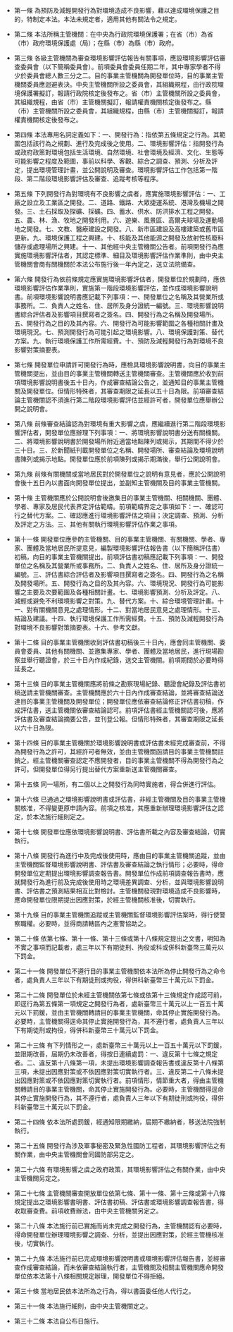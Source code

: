 * 第一條 為預防及減輕開發行為對環境造成不良影響，藉以達成環境保護之目的，特制定本法。本法未規定者，適用其他有關法令之規定。

* 第二條 本法所稱主管機關：在中央為行政院環境保護署；在省（市）為省（市）政府環境保護處（局）；在縣（市）為縣（市）政府。

* 第三條 各級主管機關為審查環境影響評估報告有關事項，應設環境影響評估審查委員會（以下簡稱委員會）。前項委員會委員任期二年，其中專家學者不得少於委員會總人數三分之二。目的事業主管機關為開發單位時，目的事業主管機關委員應迴避表決。中央主管機關所設之委員會，其組織規程，由行政院環境保護署擬訂，報請行政院核定後發布之。省（市）主管機關所設之委員會，其組織規程，由省（市）主管機關擬訂，報請權責機關核定後發布之。縣（市）主管機關所設之委員會，其組織規程，由縣（市）主管機關擬訂，報請權責機關核定後發布之。

* 第四條 本法專用名詞定義如下：一、開發行為：指依第五條規定之行為。其範圍包括該行為之規劃、進行及完成後之使用。二、環境影響評估：指開發行為或政府政策對環境包括生活環境、自然環境、社會環境及經濟、文化、生態等可能影響之程度及範圍，事前以科學、客觀、綜合之調查、預測、分析及評定，提出環境管理計畫，並公開說明及審查。環境影響評估工作包括第一階段、第二階段環境影響評估及審查、追蹤考核等程序。

* 第五條 下列開發行為對環境有不良影響之虞者，應實施環境影響評估：一、工廠之設立及工業區之開發。二、道路、鐵路、大眾捷運系統、港灣及機場之開發。三、土石採取及探礦、採礦。四、蓄水、供水、防洪排水工程之開發。五、農、林、漁、牧地之開發利用。六、遊樂、風景區、高爾夫球場及運動場地之開發。七、文教、醫療建設之開發。八、新市區建設及高樓建築或舊市區更新。九、環境保護工程之興建。十、核能及其他能源之開發及放射性核廢料儲存或處理場所之興建。十一、其他經中央主管機關公告者。前項開發行為應實施環境影響評估者，其認定標準、細目及環境影響評估作業準則，由中央主管機關會商有關機關於本法公布施行後一年內定之，送立法院備查。

* 第六條 開發行為依前條規定應實施環境影響評估者，開發單位於規劃時，應依環境影響評估作業準則，實施第一階段環境影響評估，並作成環境影響說明書。前項環境影響說明書應記載下列事項：一、開發單位之名稱及其營業所或事務所。二、負責人之姓名、住、居所及身分證統一編號。三、環境影響說明書綜合評估者及影響項目撰寫者之簽名。四、開發行為之名稱及開發場所。五、開發行為之目的及其內容。六、開發行為可能影響範圍之各種相關計畫及環境現況。七、預測開發行為可能引起之環境影響。八、環境保護對策、替代方案。九、執行環境保護工作所需經費。十、預防及減輕開發行為對環境不良影響對策摘要表。

* 第七條 開發單位申請許可開發行為時，應檢具環境影響說明書，向目的事業主管機關提出，並由目的事業主管機關轉送主管機關審查。主管機關應於收到前項環境影響說明書後五十日內，作成審查結論公告之，並通知目的事業主管機關及開發單位。但情形特殊者，其審查期限之延長以五十日為限。前項審查結論主管機關認不須進行第二階段環境影響評估並經許可者，開發單位應舉辦公開之說明會。

* 第八條 前條審查結論認為對環境有重大影響之虞，應繼續進行第二階段環境影響評估者，開發單位應辦理下列事項：一、將環境影響說明書分送有關機關。二、將環境影響說明書於開發場所附近適當地點陳列或揭示，其期間不得少於三十日。三、於新聞紙刊載開發單位之名稱、開發場所、審查結論及環境說明書陳列或揭示地點。開發單位應於前項陳列或揭示期滿後，舉行公開說明會。

* 第九條 前條有關機關或當地居民對於開發單位之說明有意見者，應於公開說明會後十五日內以書面向開發單位提出，並副知主管機關及目的事業主管機關。

* 第十條 主管機關應於公開說明會後邀集目的事業主管機關、相關機關、團體、學者、專家及居民代表界定評估範疇。前項範疇界定之事項如下：一、確認可行之替代方案。二、確認應進行環境影響評估之項目；決定調查、預測、分析及評定之方法。三、其他有關執行環境影響評估作業之事項。

* 第十一條 開發單位應參酌主管機關、目的事業主管機關、有關機關、學者、專家、團體及當地居民所提意見，編製環境影響評估報告書（以下簡稱評估書）初稿，向目的事業主管機關提出。前項評估書初稿應記載下列事項：一、開發單位之名稱及其營業所或事務所。二、負責人之姓名、住、居所及身分證統一編號。三、評估書綜合評估者及影響項目撰寫者之簽名。四、開發行為之名稱及開發場所。五、開發行為之目的及其內容。六、環境現況、開發行為可能影響之主要及次要範圍及各種相關計畫。七、環境影響預測、分析及評定。八、減輕或避免不利環境影響之對策。九、替代方案。十、綜合環境管理計畫。十一、對有關機關意見之處理情形。十二、對當地居民意見之處理情形。十三、結論及建議。十四、執行環境保護工作所需經費。十五、預防及減輕開發行為對環境不良影響對策摘要表。十六、參考文獻。

* 第十二條 目的事業主管機關收到評估書初稿後三十日內，應會同主管機關、委員會委員、其他有關機關、並邀集專家、學者、團體及當地居民，進行現場勘察並舉行聽證會，於三十日內作成紀錄，送交主管機關。前項期間於必要時得延長之。

* 第十三條 目的事業主管機關應將前條之勘察現場紀錄、聽證會紀錄及評估書初稿送請主管機關審查。主管機關應於六十日內作成審查結論，並將審查結論送達目的事業主管機關及開發單位；開發單位應依審查結論修正評估書初稿，作成評估書，送主管機關依審查結論認可。前項評估書經主管機關認可後，應將評估書及審查結論摘要公告，並刊登公報。但情形特殊者，其審查期限之延長以六十日為限。

* 第十四條 目的事業主管機關於環境影響說明書或評估書未經完成審查前，不得為開發行為之許可，其經許可者無效，並由主管機關函請目的事業主管機關註銷之。經主管機關審查認定不應開發者，目的事業主管機關不得為開發行為之許可。但開發單位得另行提出替代方案重新送主管機關審查。

* 第十五條 同一場所，有二個以上之開發行為同時實施者，得合併進行評估。

* 第十六條 已通過之環境影響說明書或評估書，非經主管機關及目的事業主管機關核准，不得變更原申請內容。前項之核准，其應重新辦理環境影響評估之認定，於本法施行細則定之。

* 第十七條 開發單位應依環境影響說明書、評估書所載之內容及審查結論，切實執行。

* 第十八條 開發行為進行中及完成後使用時，應由目的事業主管機關追蹤，並由主管機關監督環境影響說明書、評估書及審查結論之執行情形；必要時，得命開發單位定期提出環境影響調查報告書。開發單位作成前項調查報告書時，應就開發行為進行前及完成後使用時之環境差異調查、分析，並與環境影響說明書、評估書之預測結果相互比對檢討。主管機關發現對環境造成不良影響時，應命開發單位限期提出因應對策，於經主管機關核准後，切實執行。

* 第十九條 目的事業主管機關追蹤或主管機關監督環境影響評估案時，得行使警察職權。必要時，並得商請轄區內之憲警協助之。

* 第二十條 依第七條、第十一條、第十三條或第十八條規定提出之文書，明知為不實之事項而記載者，處三年以下有期徒刑、拘役或科或併科新臺幣三萬元以下罰金。

* 第二十一條 開發單位不遵行目的事業主管機關依本法所為停止開發行為之命令者，處負責人三年以下有期徒刑或拘役，得併科新臺幣三十萬元以下罰金。

* 第二十二條 開發單位於未經主管機關依第七條或依第十三條規定作成認可前，即逕行為第五條第一項規定之開發行為者，處新臺幣三十萬元以上一百五十萬元以下罰鍰，並由主管機關轉請目的事業主管機關，命其停止實施開發行為。必要時，主管機關得逕命其停止實施開發行為，其不遵行者，處負責人三年以下有期徒刑或拘役，得併科新臺幣三十萬元以下罰金。

* 第二十三條 有下列情形之一，處新臺幣三十萬元以上一百五十萬元以下罰鍰，並限期改善，屆期仍未改善者，得按日連續處罰：一、違反第十七條之規定者。二、違反第十八條第一項，未提出環境影響調查報告書或違反第十八條第三項，未提出因應對策或不依因應對策切實執行者。三、違反第二十八條未提出因應對策或不依因應對策切實執行者。前項情形，情節重大者，得由主管機關轉請目的事業主管機關，命其停止實施開發行為。必要時，主管機關得逕命其停止實施開發行為，其不遵行者，處負責人三年以下有期徒刑或拘役，得併科新臺幣三十萬元以下罰金。

* 第二十四條 依本法所處罰鍰，經通知限期繳納，屆期不繳納者，移送法院強制執行。

* 第二十五條 開發行為涉及軍事秘密及緊急性國防工程者，其環境影響評估之有關作業，由中央主管機關會同國防部另定之。

* 第二十六條 有環境影響之虞之政府政策，其環境影響評估之有關作業，由中央主管機關另定之。

* 第二十七條 主管機關審查開放單位依第七條、第十一條、第十三條或第十八條規定提出之環境影響書明書、評估書初稿、評估書或環境影響調查報告書，得收取審查費。前項收費辦法，由中央主管機關另定之。

* 第二十八條 本法施行前已實施而尚未完成之開發行為，主管機關認有必要時，得命開發單位辦理環境影響之調查、分析，並提出因應對策，於經主管機核准後，切實執行。

* 第二十九條 本法施行前已完成環境影響說明書或環境影響評估報告書，並經審查作成審查結論，而未依審查結論執行者，主管機關及相關主管機關應命開發單位依本法第十八條相關規定辦理，開發單位不得拒絕。

* 第三十條 當地居民依本法所為之行為，得以書面委任他人代行之。

* 第三十一條 本法施行細則，由中央主管機關定之。

* 第三十二條 本法自公布日施行。

